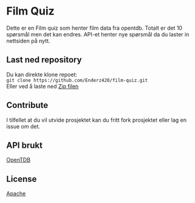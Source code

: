 # Film Quiz
Dette er en Film quiz som henter film data fra opentdb.
Totalt er det 10 spørsmål men det kan endres.
API-et henter nye spørsmål da du laster in nettsiden på nytt.

## Last ned repository

Du kan direkte klone repoet:<br>
```git clone https://github.com/Enderz420/film-quiz.git```<br>
Eller ved å laste ned [Zip filen](https://github.com/Enderz420/film-quiz/archive/refs/heads/main.zip)

## Contribute
I tilfellet at du vil utvide prosjektet kan du fritt fork prosjektet eller lag en issue om det.

## API brukt
[OpenTDB](https://opentdb.com)

## License
[Apache](https://github.com/Enderz420/film-quiz/blob/main/LICENSE)